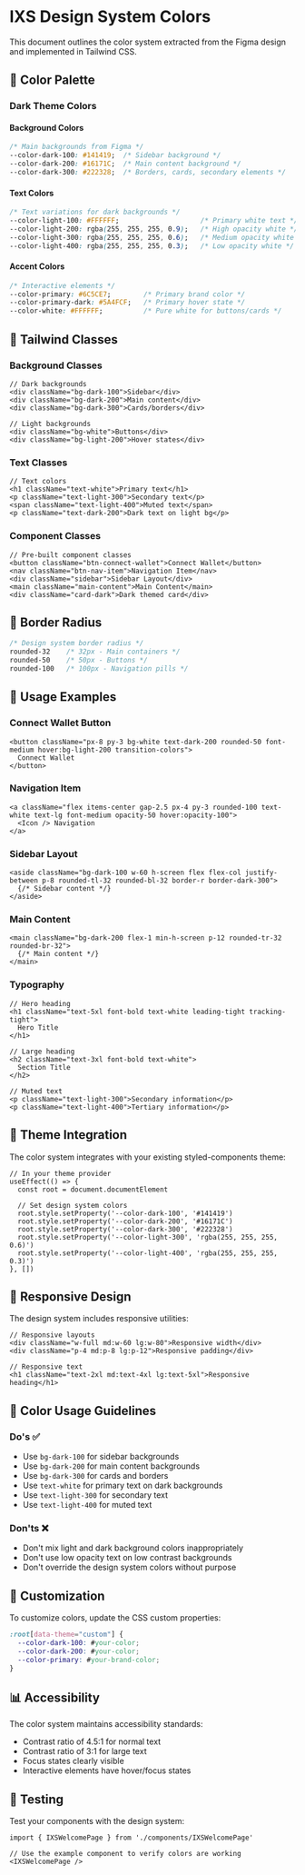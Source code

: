 # IXS Design System Colors

This document outlines the color system extracted from the Figma design and implemented in Tailwind CSS.

## 🎨 Color Palette

### Dark Theme Colors

#### Background Colors
```css
/* Main backgrounds from Figma */
--color-dark-100: #141419;  /* Sidebar background */
--color-dark-200: #16171C;  /* Main content background */
--color-dark-300: #222328;  /* Borders, cards, secondary elements */
```

#### Text Colors
```css
/* Text variations for dark backgrounds */
--color-light-100: #FFFFFF;                    /* Primary white text */
--color-light-200: rgba(255, 255, 255, 0.9);   /* High opacity white */
--color-light-300: rgba(255, 255, 255, 0.6);   /* Medium opacity white */
--color-light-400: rgba(255, 255, 255, 0.3);   /* Low opacity white */
```

#### Accent Colors
```css
/* Interactive elements */
--color-primary: #6C5CE7;        /* Primary brand color */
--color-primary-dark: #5A4FCF;   /* Primary hover state */
--color-white: #FFFFFF;          /* Pure white for buttons/cards */
```

## 🚀 Tailwind Classes

### Background Classes
```tsx
// Dark backgrounds
<div className="bg-dark-100">Sidebar</div>
<div className="bg-dark-200">Main content</div>
<div className="bg-dark-300">Cards/borders</div>

// Light backgrounds
<div className="bg-white">Buttons</div>
<div className="bg-light-200">Hover states</div>
```

### Text Classes
```tsx
// Text colors
<h1 className="text-white">Primary text</h1>
<p className="text-light-300">Secondary text</p>
<span className="text-light-400">Muted text</span>
<p className="text-dark-200">Dark text on light bg</p>
```

### Component Classes
```tsx
// Pre-built component classes
<button className="btn-connect-wallet">Connect Wallet</button>
<nav className="btn-nav-item">Navigation Item</nav>
<div className="sidebar">Sidebar Layout</div>
<main className="main-content">Main Content</main>
<div className="card-dark">Dark themed card</div>
```

## 📐 Border Radius

```css
/* Design system border radius */
rounded-32    /* 32px - Main containers */
rounded-50    /* 50px - Buttons */
rounded-100   /* 100px - Navigation pills */
```

## 🎯 Usage Examples

### Connect Wallet Button
```tsx
<button className="px-8 py-3 bg-white text-dark-200 rounded-50 font-medium hover:bg-light-200 transition-colors">
  Connect Wallet
</button>
```

### Navigation Item
```tsx
<a className="flex items-center gap-2.5 px-4 py-3 rounded-100 text-white text-lg font-medium opacity-50 hover:opacity-100">
  <Icon /> Navigation
</a>
```

### Sidebar Layout
```tsx
<aside className="bg-dark-100 w-60 h-screen flex flex-col justify-between p-8 rounded-tl-32 rounded-bl-32 border-r border-dark-300">
  {/* Sidebar content */}
</aside>
```

### Main Content
```tsx
<main className="bg-dark-200 flex-1 min-h-screen p-12 rounded-tr-32 rounded-br-32">
  {/* Main content */}
</main>
```

### Typography
```tsx
// Hero heading
<h1 className="text-5xl font-bold text-white leading-tight tracking-tight">
  Hero Title
</h1>

// Large heading
<h2 className="text-3xl font-bold text-white">
  Section Title
</h2>

// Muted text
<p className="text-light-300">Secondary information</p>
<p className="text-light-400">Tertiary information</p>
```

## 🔄 Theme Integration

The color system integrates with your existing styled-components theme:

```tsx
// In your theme provider
useEffect(() => {
  const root = document.documentElement

  // Set design system colors
  root.style.setProperty('--color-dark-100', '#141419')
  root.style.setProperty('--color-dark-200', '#16171C')
  root.style.setProperty('--color-dark-300', '#222328')
  root.style.setProperty('--color-light-300', 'rgba(255, 255, 255, 0.6)')
  root.style.setProperty('--color-light-400', 'rgba(255, 255, 255, 0.3)')
}, [])
```

## 📱 Responsive Design

The design system includes responsive utilities:

```tsx
// Responsive layouts
<div className="w-full md:w-60 lg:w-80">Responsive width</div>
<div className="p-4 md:p-8 lg:p-12">Responsive padding</div>

// Responsive text
<h1 className="text-2xl md:text-4xl lg:text-5xl">Responsive heading</h1>
```

## 🎨 Color Usage Guidelines

### Do's ✅
- Use `bg-dark-100` for sidebar backgrounds
- Use `bg-dark-200` for main content backgrounds
- Use `bg-dark-300` for cards and borders
- Use `text-white` for primary text on dark backgrounds
- Use `text-light-300` for secondary text
- Use `text-light-400` for muted text

### Don'ts ❌
- Don't mix light and dark background colors inappropriately
- Don't use low opacity text on low contrast backgrounds
- Don't override the design system colors without purpose

## 🔧 Customization

To customize colors, update the CSS custom properties:

```css
:root[data-theme="custom"] {
  --color-dark-100: #your-color;
  --color-dark-200: #your-color;
  --color-primary: #your-brand-color;
}
```

## 📊 Accessibility

The color system maintains accessibility standards:

- Contrast ratio of 4.5:1 for normal text
- Contrast ratio of 3:1 for large text
- Focus states clearly visible
- Interactive elements have hover/focus states

## 🧪 Testing

Test your components with the design system:

```tsx
import { IXSWelcomePage } from './components/IXSWelcomePage'

// Use the example component to verify colors are working
<IXSWelcomePage />
```
